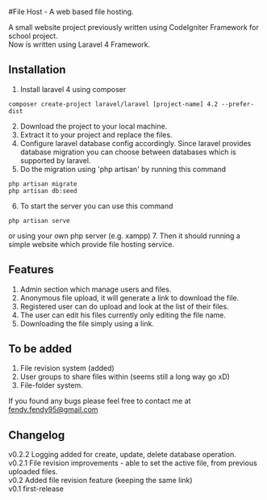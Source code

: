 #File Host - A web based file hosting.

A small website project previously written using CodeIgniter Framework for school project.  
Now is written using Laravel 4 Framework.

## Installation
1. Install laravel 4 using composer  
  ```
  composer create-project laravel/laravel [project-name] 4.2 --prefer-dist
  ```
2. Download the project to your local machine.
3. Extract it to your project and replace the files.
4. Configure laravel database config accordingly. Since laravel provides database migration you can choose between databases which is supported by laravel.
5. Do the migration using 'php artisan' by running this command  
  ```
  php artisan migrate  
  php artisan db:seed  
  ```
6. To start the server you can use this command  
  ```
  php artisan serve
  ```
  or using your own php server (e.g. xampp)
7. Then it should running a simple website which provide file hosting service.

## Features
1. Admin section which manage users and files.
2. Anonymous file upload, it will generate a link to download the file.
3. Registered user can do upload and look at the list of their files.
4. The user can edit his files currently only editing the file name.
5. Downloading the file simply using a link.

## To be added
1. File revision system (added)
2. User groups to share files within (seems still a long way go xD)
3. File-folder system.

If you found any bugs please feel free to contact me at fendy.fendy95@gmail.com

## Changelog
v0.2.2 Logging added for create, update, delete database operation.  
v0.2.1 File revision improvements - able to set the active file, from previous uploaded files.  
v0.2 Added file revision feature (keeping the same link)  
v0.1 first-release
